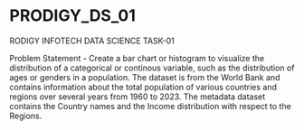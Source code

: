 # PRODIGY_DS_01
RODIGY INFOTECH DATA SCIENCE TASK-01

Problem Statement - Create a bar chart or histogram to visualize the distribution of a categorical or continous variable, such as the distribution of ages or genders in a population. The dataset is from the World Bank and contains information about the total population of various countries and regions over several years from 1960 to 2023. The metadata dataset contains the Country names and the Income distribution with respect to the Regions.
